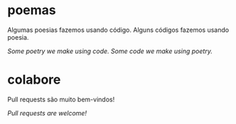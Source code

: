 # poemas

Algumas poesias fazemos usando código. Alguns códigos fazemos usando poesia.

*Some poetry we make using code. Some code we make using poetry.*

# colabore
Pull requests são muito bem-vindos!

*Pull requests are welcome!*
